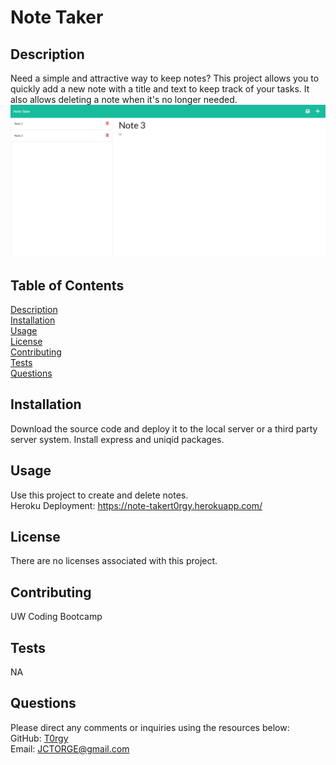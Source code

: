   # Note Taker 

  ## Description
  Need a simple and attractive way to keep notes? This project allows you to quickly add a new note with a title and text to keep track of your tasks. It also allows deleting a note when it's no longer needed.
  ![Screenshot](screencapture-localhost-3001-notes.png)

  ## Table of Contents
  [Description](#description)    
  [Installation](#installation)  
  [Usage](#usage)  
  [License](#license)  
  [Contributing](#contributing)  
  [Tests](#tests)  
  [Questions](#questions)

  ## Installation
  Download the source code and deploy it to the local server or a third party server system. Install express and uniqid packages.

  ## Usage
  Use this project to create and delete notes.  
  Heroku Deployment: <https://note-takert0rgy.herokuapp.com/>

  ## License 
  There are no licenses associated with this project.

  ## Contributing
  UW Coding Bootcamp

  ## Tests
  NA

  ## Questions
  Please direct any comments or inquiries using the resources below:  
  GitHub: [T0rgy](https://github.com/t0rgy)  
  Email: <JCTORGE@gmail.com>